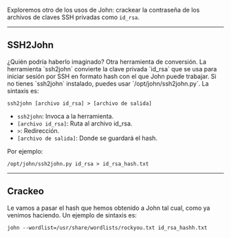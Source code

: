 Exploremos otro de los usos de John: crackear la contraseña de los archivos de claves SSH privadas como `id_rsa`.

-----------------
<h2>SSH2John</h2>
¿Quién podría haberlo imaginado? Otra herramienta de conversión. La herramienta `ssh2john` convierte la clave privada `id_rsa` que se usa para iniciar sesión por SSH en formato hash con el que John puede trabajar. Si no tienes `ssh2john` instalado, puedes usar `/opt/john/ssh2john.py`. La sintaxis es:

`ssh2john [archivo id_rsa] > [archivo de salida]`

- `ssh2john`: Invoca a la herramienta.
- `[archivo id_rsa]`: Ruta al archivo id_rsa.
- `>`: Redirección.
- `[archivo de salida]`: Donde se guardará el hash.

Por ejemplo:

`/opt/john/ssh2john.py id_rsa > id_rsa_hash.txt`

-----------------
<h2>Crackeo</h2>
Le vamos a pasar el hash que hemos obtenido a John tal cual, como ya venimos haciendo. Un ejemplo de sintaxis es:

`john --wordlist=/usr/share/wordlists/rockyou.txt id_rsa_hashh.txt`
